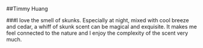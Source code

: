 ##Timmy Huang

###I love the smell of skunks. Especially at night, mixed with cool breeze and cedar, a whiff of skunk scent can be magical and exquisite. It makes me feel connected to the nature and I enjoy the complexity of the scent very much.
